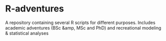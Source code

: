# R-adventures
A repository containing several R scripts for different purposes. Includes academic adventures (BSc &amp, MSc and PhD) and recreational modeling & statistical analyses  
